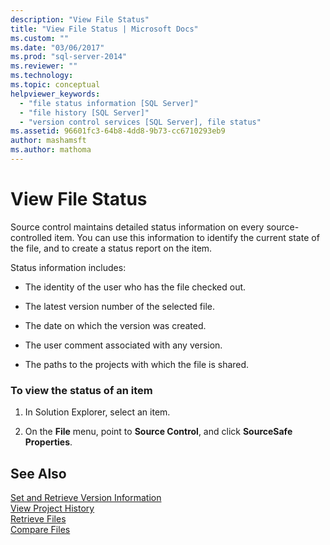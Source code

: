 ```yaml
---
description: "View File Status"
title: "View File Status | Microsoft Docs"
ms.custom: ""
ms.date: "03/06/2017"
ms.prod: "sql-server-2014"
ms.reviewer: ""
ms.technology:
ms.topic: conceptual
helpviewer_keywords: 
  - "file status information [SQL Server]"
  - "file history [SQL Server]"
  - "version control services [SQL Server], file status"
ms.assetid: 96601fc3-64b8-4dd8-9b73-cc6710293eb9
author: mashamsft
ms.author: mathoma
---
```

# View File Status
  Source control maintains detailed status information on every source-controlled item. You can use this information to identify the current state of the file, and to create a status report on the item.  
  
 Status information includes:  
  
-   The identity of the user who has the file checked out.  
  
-   The latest version number of the selected file.  
  
-   The date on which the version was created.  
  
-   The user comment associated with any version.  
  
-   The paths to the projects with which the file is shared.  
  
### To view the status of an item  
  
1.  In Solution Explorer, select an item.  
  
2.  On the **File** menu, point to **Source Control**, and click **SourceSafe Properties**.  
  
## See Also  
 [Set and Retrieve Version Information](../../2014/database-engine/set-and-retrieve-version-information.md)   
 [View Project History](../../2014/database-engine/view-project-history.md)   
 [Retrieve Files](../../2014/database-engine/retrieve-files.md)   
 [Compare Files](../../2014/database-engine/compare-files.md)  
  
  
